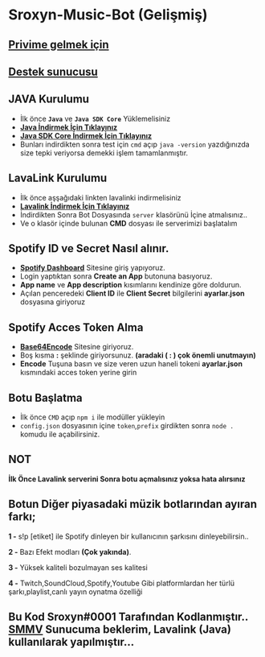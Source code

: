 # Sroxyn-Music-Bot (Gelişmiş)
## [Privime gelmek için](https://discord.gg/wg66268tZb)
## [Destek sunucusu](https://discord.gg/45PaDkw2Vx)
## JAVA Kurulumu
* İlk önce **`Java`** ve **`Java SDK Core`** Yüklemelisiniz
* **[Java İndirmek İçin Tıklayınız](https://www.java.com/tr/download/)**
* **[Java SDK Core İndirmek İçin Tıklayınız](https://www.oracle.com/tr/java/technologies/javase-jdk15-downloads.html)**
* Bunları indirdikten sonra test için `cmd` açıp `java -version` yazdığınızda size tepki veriyorsa demekki işlem tamamlanmıştır.
## LavaLink Kurulumu
* İlk önce aşşağıdaki linkten lavalinki indirmelisiniz
* **[Lavalink İndirmek İçin Tıklayınız](https://github.com/Frederikam/Lavalink/releases/download/3.3.2.2/Lavalink.jar)**
* İndirdikten Sonra Bot Dosyasında `server` klasörünü İçine atmalısınız..
* Ve o klasör içinde bulunan **CMD** dosyası ile serverimizi başlatalım
## Spotify ID ve Secret Nasıl alınır.
* **[Spotify Dashboard](https://developer.spotify.com/dashboard/applications)** Sitesine giriş yapıyoruz.
* Login yaptıktan sonra __**Create an App**__ butonuna basıyoruz.
* **App name** ve **App description** kısımlarını kendinize göre doldurun.
* Açılan penceredeki **Client ID** ile **Client Secret** bilgilerini **ayarlar.json** dosyasına giriyoruz
## Spotify Acces Token Alma
* **[Base64Encode](https://www.base64encode.org/)** Sitesine giriyoruz.
* Boş kısma **<ClientID>:<ClientSecret>** şeklinde giriyorsunuz. **(aradaki ( : ) çok önemli unutmayın)**
* **Encode** Tuşuna basın ve size veren uzun haneli tokeni **ayarlar.json** kısmındaki acces token yerine girin
## Botu Başlatma
* İlk önce `CMD` açıp `npm i` ile modüller yükleyin
* `config.json` dosyasının içine `token`,`prefix` girdikten sonra `node .` komudu ile açabilirsiniz.
## NOT
**İlk Önce Lavalink serverini Sonra botu açmalısınız yoksa hata alırsınız**

## Botun Diğer piyasadaki müzik botlarından ayıran farkı;
**1 -**  s!p [etiket] ile Spotify dinleyen bir kullanıcının şarkısını dinleyebilirsin..

**2 -** Bazı Efekt modları **(Çok yakında)**.

**3 -** Yüksek kaliteli bozulmayan ses kalitesi

**4 -** Twitch,SoundCloud,Spotify,Youtube Gibi platformlardan her türlü şarkı,playlist,canlı yayın oynatma özelliği
## Bu Kod Sroxyn#0001 Tarafından Kodlanmıştır.. [SMMV](https://discord.gg/wg66268tZb) Sunucuma beklerim, Lavalink (Java) kullanılarak yapılmıştır...

